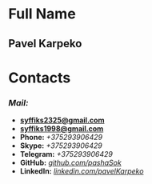 # Full Name

## Pavel Karpeko

# Сontacts

### **_Mail:_**

- **syffiks2325@gmail.com**
- **syffiks1998@gmail.com**
- **Phone:** _+375293906429_
- **Skype:** _+375293906429_
- **Telegram:** _+375293906429_
- **GitHub:** _[github.com/pashaSok](https://github.com/pashaSok)_
- **LinkedIn:** _[linkedin.com/pavelKarpeko](https://www.linkedin.com/in/pavelkarpeko/)_
